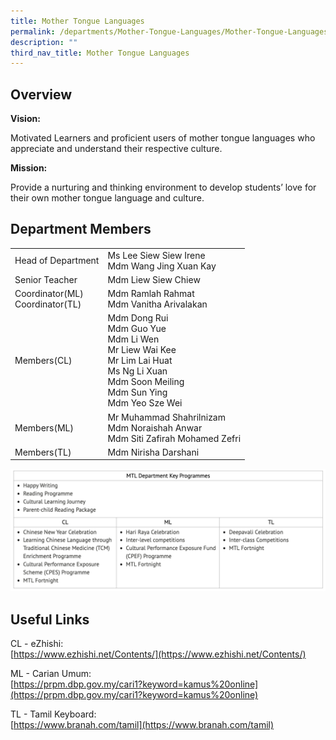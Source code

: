 ```yaml
---
title: Mother Tongue Languages
permalink: /departments/Mother-Tongue-Languages/Mother-Tongue-Languages/
description: ""
third_nav_title: Mother Tongue Languages
---
```

Overview
--------

**Vision:**

Motivated Learners and proficient users of mother tongue languages who appreciate and understand their respective culture.

  

**Mission:**

Provide a nurturing and thinking environment to develop students’ love for their own mother tongue language and culture.

  

Department Members
------------------

|  |  | 
| -------- | -------- | 
| Head of Department     | Ms Lee Siew Siew Irene<br>Mdm Wang Jing Xuan Kay
|Senior Teacher|Mdm Liew Siew Chiew
|Coordinator(ML)<br>Coordinator(TL)|Mdm Ramlah Rahmat<br>Mdm Vanitha Arivalakan
|Members(CL)|Mdm Dong Rui<br>Mdm Guo Yue<br>Mdm Li Wen<br>Mr Liew Wai Kee<br>Mr Lim Lai Huat<br>Ms Ng Li Xuan<br>Mdm Soon Meiling<br>Mdm Sun Ying<br>Mdm Yeo Sze Wei
|Members(ML)|Mr Muhammad Shahrilnizam<br>Mdm Noraishah Anwar<br>Mdm Siti Zafirah Mohamed Zefri
|Members(TL)|Mdm Nirisha Darshani

![](/images/mothertongue.png)

Useful Links
------------

CL - eZhishi:  
[https://www.ezhishi.net/Contents/](https://www.ezhishi.net/Contents/)

  

ML - Carian Umum:  
[https://prpm.dbp.gov.my/cari1?keyword=kamus%20online](https://prpm.dbp.gov.my/cari1?keyword=kamus%20online)

  

TL - Tamil Keyboard:  
[https://www.branah.com/tamil](https://www.branah.com/tamil)